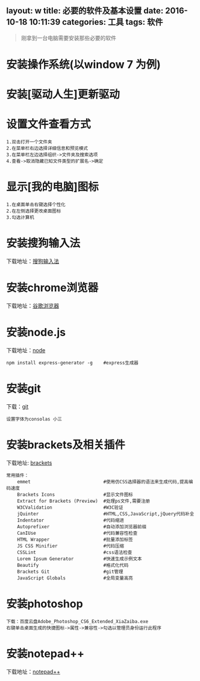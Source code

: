 layout: w
title: 必要的软件及基本设置
date: 2016-10-18 10:11:39
categories: 工具
tags: 软件
---
>刚拿到一台电脑需要安装那些必要的软件

<!--more-->
# 安装操作系统(以window 7 为例)

# 安装[驱动人生]更新驱动

# 设置文件查看方式
    1.双击打开一个文件夹
    2.在菜单栏右边选择详细信息和预览模式
    3.在菜单栏左边选择组织->文件夹及搜索选项
    4.查看->取消隐藏已知文件类型的扩展名->确定
    
# 显示[我的电脑]图标
    1.在桌面单击右键选择个性化
    2.在左侧选择更改桌面图标
    3.勾选计算机
    
# 安装搜狗输入法 
下载地址：[搜狗输入法](http://pinyin.sogou.com/)
    
# 安装chrome浏览器
下载地址：[谷歌浏览器](http://www.google.cn/intl/zh-CN/chrome/browser/desktop/index.html)
    
# 安装node.js
下载地址：[node](https://nodejs.org/en/)

    npm install express-generator -g    #express生成器
    
# 安装git
下载：[git](https://git-scm.com/download/win)

    设置字体为consolas 小三
    
# 安装brackets及相关插件
下载地址: [brackets](http://brackets.io/)

    常用插件：
        emmet                           #使用仿CSS选择器的语法来生成代码,提高编码速度
        Brackets Icons                  #显示文件图标
        Extract for Brackets (Preview)  #处理ps文件,需要注册
        W3CValidation                   #W3C验证
        jQuinter                        #HTML,CSS,JavaScript,jQuery代码补全
        Indentator                      #代码缩进
        Autoprefixer                    #自动添加浏览器前缀
        CanIUse                         #代码兼容性检查
        HTML Wrapper                    #批量添加标签
        JS CSS Minifier                 #代码压缩
        CSSLint                         #css语法检查
        Lorem Ipsum Generator           #快速生成示例文本
        Beautify                        #格式化代码
        Brackets Git                    #git管理
        JavaScript Globals              #全局变量高亮
        
# 安装photoshop
    下载：百度云盘Adobe_Photoshop_CS6_Extended_XiaZaiba.exe
    右键单击桌面生成的快捷图标->属性->兼容性->勾选以管理员身份运行此程序
        
# 安装notepad++
下载地址：[notepad++](https://notepad-plus-plus.org/news/notepad-7-released.html)
